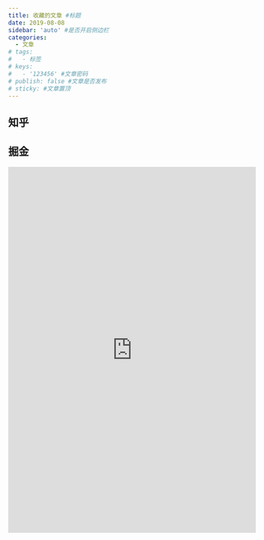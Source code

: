 ```yaml
---
title: 收藏的文章 #标题
date: 2019-08-08
sidebar: 'auto' #是否开启侧边栏
categories:
  - 文章
# tags:
#   - 标签
# keys:
#   - '123456' #文章密码
# publish: false #文章是否发布
# sticky: #文章置顶
---
```


## 知乎

## 掘金

<iframe id="embed_dom" name="embed_dom" frameborder="0" style="display:block;width:100%; height:745px;" src="https://www.processon.com/embed/5f4f1a9d1e0853452d48bd3f"></iframe>
